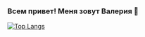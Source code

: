 ### Всем привет! Меня зовут Валерия 👋

[![Top Langs](https://github-readme-stats.vercel.app/api/top-langs/?username=Valeria2312&layout=compact)](https://github.com/anuraghazra/github-readme-stats)
